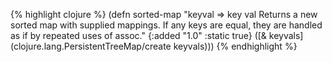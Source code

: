 {% highlight clojure %}
(defn sorted-map
  "keyval => key val
  Returns a new sorted map with supplied mappings.  If any keys are
  equal, they are handled as if by repeated uses of assoc."
  {:added "1.0"
   :static true}
  ([& keyvals]
   (clojure.lang.PersistentTreeMap/create keyvals)))
{% endhighlight %}
